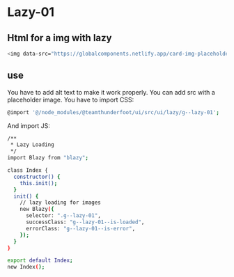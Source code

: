 # Lazy-01

## Html for a img with lazy

```sh
<img data-src="https://globalcomponents.netlify.app/card-img-placeholder.png" src="/src/img/global-components/placeholder.jpg" alt="alt text" class="g--lazy-01">
```

## use
You have to add alt text to make it work properly. You can add src with a placeholder image.
You have to import CSS:
```sh
@import '@/node_modules/@teamthunderfoot/ui/src/ui/lazy/g--lazy-01';
```
And import JS:
```sh
/**
 * Lazy Loading
 */
import Blazy from "blazy";

class Index {
  constructor() {
    this.init();
  }
  init() {
    // lazy loading for images
    new Blazy({
      selector: ".g--lazy-01",
      successClass: "g--lazy-01--is-loaded",
      errorClass: "g--lazy-01--is-error",
    });
  }
}

export default Index;
new Index();
```
